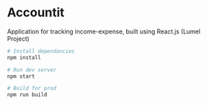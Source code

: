 # Accountit

Application for tracking income-expense, built using React.js (Lumel Project)

```sh
# Install dependancies
npm install

# Run dev server
npm start

# Build for prod
npm run build
```
